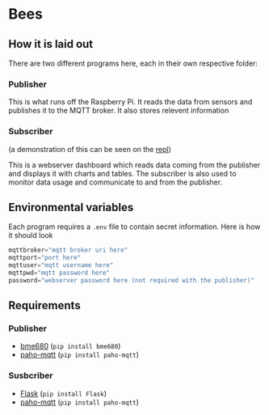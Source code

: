 # Bees

## How it is laid out

There are two different programs here, each in their own respective folder:

 ### Publisher
 
 This is what runs off the Raspberry Pi. It reads the data from sensors and publishes it to the MQTT broker. It also stores relevent information
 
 ### Subscriber
 
 (a demonstration of this can be seen on the [repl](https://subscriber.matthewingram.repl.co/))
 
 This is a webserver dashboard which reads data coming from the publisher and displays it with charts and tables. The subscriber is also used to monitor data usage and communicate to and from the publisher.
 
 ## Environmental variables
 
 Each program requires a `.env` file to contain secret information. Here is how it should look
 
 ```py
mqttbroker="mqtt broker uri here"
mqttport="port here"
mqttuser="mqtt username here"
mqttpwd="mqtt password here"
password="webserver password here (not required with the publisher)"
 ```
 
 ## Requirements
 
 ### Publisher
 
 - [bme680](https://pypi.org/project/bme680/) (`pip install bme680`)
 - [paho-mqtt](https://pypi.org/project/paho-mqtt/) (`pip install paho-mqtt`)
 
  ### Susbcriber
 
 - [Flask](https://pypi.org/project/Flask/) (`pip install Flask`)
 - [paho-mqtt](https://pypi.org/project/paho-mqtt/) (`pip install paho-mqtt`)
